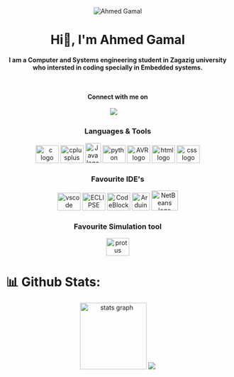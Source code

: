 <div align="center">
  <img src="https://komarev.com/ghpvc/?username=Azklany&label=Profile%20views&color=0e75b6&style=flat" alt="Ahmed Gamal" />
</div>

<h1 align="center">Hi👋, I'm Ahmed Gamal</h1>
<h4 align="center">I am a Computer and Systems engineering student in Zagazig university who intersted in coding specially in Embedded systems.</h4>

<br>

<p align="center">
 <strong>Connect with me on</strong>
<br>	
<br>	
<!-- <a target="_blank" href="https://www.linkedin.com/in/azklany/">
  <img src="https://img.shields.io/badge/-LinkedIn-0077B5?style=for-the-badge&logo=Linkedin&logoColor=white"></img></a>
&emsp; -->
    
<a target="_blank" href="mailto:asklany250@gmail.com">
<img src="https://img.shields.io/badge/-Gmail-D14836?style=for-the-badge&logo=Gmail&logoColor=white"></img></a>
&emsp;
<br>
</p>

<div align="center">
    <h3>
        Languages & Tools
    </h3>
  <img src="https://cdn.jsdelivr.net/gh/devicons/devicon/icons/c/c-original.svg" height="40" width="52" alt="c logo"  />
  <img src="https://cdn.jsdelivr.net/gh/devicons/devicon/icons/cplusplus/cplusplus-original.svg" height="40" width="52" alt="cplusplus logo"  />
  <img src="https://github.com/Azklany/Azklany/assets/128062880/b2e3803b-e99c-4d09-a878-843d88d0d59c" height="45" width="35" alt="Java logo"  />
  <img src="https://cdn.jsdelivr.net/gh/devicons/devicon/icons/python/python-original.svg" height="40" width="52" alt="python logo"  />
  <img src="https://upload.wikimedia.org/wikipedia/commons/thumb/9/96/Avr_logo.svg/1200px-Avr_logo.svg.png" height="40" width="52" alt="AVR logo"  />
  <img src="https://cdn-icons-png.flaticon.com/512/174/174854.png" height="40" width="52" alt="html logo"  />
  <img src="https://cdn-icons-png.flaticon.com/512/732/732190.png" height="40" width="52" alt="css logo"  />
</div>

<div align="center">
    <h3>
        Favourite IDE's
    </h3>
  <img src="https://cdn.jsdelivr.net/gh/devicons/devicon/icons/vscode/vscode-original.svg" height="40" width="52" alt="vscode logo"  />
  <img src="https://cdn.freebiesupply.com/logos/large/2x/eclipse-11-logo-png-transparent.png" height="40" width="52" alt="ECLIPSE logo"  /> 
  <img src="https://github.com/Azklany/Azklany/assets/128062880/de906c79-1ca4-4457-b1f8-85ab2ffe1c3f" height="40" width="52" alt="CodeBlocks logo"  /> 
  <img src="https://cdn.freebiesupply.com/logos/large/2x/arduino-logo-png-transparent.png" height="40" width="40" alt="Arduino logo"  /> 
  <img src="https://www.nesabamedia.com/wp-content/uploads/2019/09/NetBeans-Logo-1.png" height="45" width="60" alt="NetBeans logo"  /> 
</div>
<div align="center">
    <h3>
        Favourite Simulation tool
    </h3>
  <img src="https://upload.wikimedia.org/wikipedia/en/5/5a/Proteus_Design_Suite_Atom_Logo.png" height="40" width="52" alt="protus logo"  /> 
</div>

# 📊 Github Stats:



<div align="center">
  <img src="https://github-readme-stats.vercel.app/api/top-langs?username=Azklany&show_icons=true&locale=en&layout=compact&theme=tokyonight&hide=jupyter%20notebook,HTML&count_private=true" height="150" alt="stats graph"  />
  
 <img src="https://github-readme-stats.vercel.app/api?username=Azklany&show_icons=true&theme=tokyonight">
</div>

<!---
Azklany/Azklany is a ✨ special ✨ repository because its `README.md` (this file) appears on your GitHub profile.
You can click the Preview link to take a look at your changes.
--->
